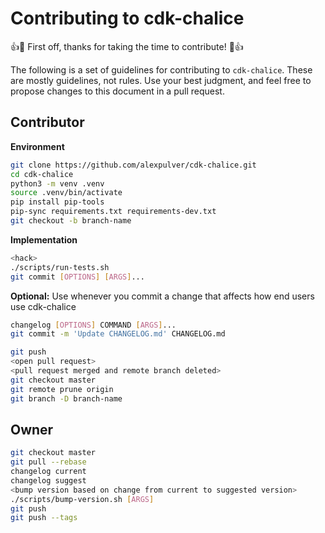 # Contributing to cdk-chalice

:+1::tada: First off, thanks for taking the time to contribute! :tada::+1:

The following is a set of guidelines for contributing to `cdk-chalice`. These are mostly guidelines, not rules. Use your best judgment, and feel free to propose changes to this document in a pull request.

## Contributor

**Environment**
```bash
git clone https://github.com/alexpulver/cdk-chalice.git
cd cdk-chalice
python3 -m venv .venv
source .venv/bin/activate
pip install pip-tools
pip-sync requirements.txt requirements-dev.txt
git checkout -b branch-name
```

**Implementation**

```bash
<hack>
./scripts/run-tests.sh
git commit [OPTIONS] [ARGS]...
```

**Optional:** Use whenever you commit a change that affects how end users use cdk-chalice
```bash
changelog [OPTIONS] COMMAND [ARGS]...
git commit -m 'Update CHANGELOG.md' CHANGELOG.md
```

```bash
git push
<open pull request>
<pull request merged and remote branch deleted>
git checkout master
git remote prune origin
git branch -D branch-name
```

## Owner

``` bash
git checkout master
git pull --rebase
changelog current
changelog suggest
<bump version based on change from current to suggested version>
./scripts/bump-version.sh [ARGS]
git push
git push --tags
```
